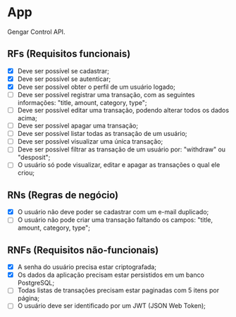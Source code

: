 # App

Gengar Control API.

## RFs (Requisitos funcionais)

- [x] Deve ser possível se cadastrar;
- [x] Deve ser possível se autenticar;
- [x] Deve ser possível obter o perfil de um usuário logado;
- [ ] Deve ser possível registrar uma transação, com as seguintes informações: "title, amount, category, type";
- [ ] Deve ser possível editar uma transação, podendo alterar todos os dados acima;
- [ ] Deve ser possível apagar uma transação;
- [ ] Deve ser possível listar todas as transação de um usuário;
- [ ] Deve ser possível visualizar uma única transação;
- [ ] Deve ser possível filtrar as transação de um usuário por: "withdraw" ou "desposit";
- [ ] O usuário só pode visualizar, editar e apagar as transações o qual ele criou;

## RNs (Regras de negócio)

- [x] O usuário não deve poder se cadastrar com um e-mail duplicado;
- [ ] O usuário não pode criar uma transação faltando os campos: "title, amount, category, type";

## RNFs (Requisitos não-funcionais)

- [x] A senha do usuário precisa estar criptografada;
- [x] Os dados da aplicação precisam estar persistidos em um banco PostgreSQL;
- [ ] Todas listas de transações precisam estar paginadas com 5 itens por página;
- [ ] O usuário deve ser identificado por um JWT (JSON Web Token);
